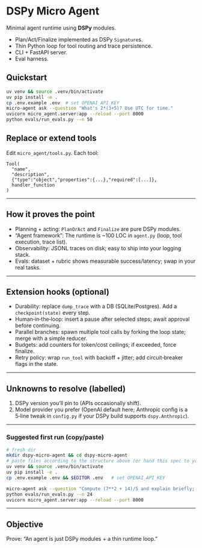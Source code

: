 # DSPy Micro Agent

Minimal agent runtime using **DSPy** modules.
- Plan/Act/Finalize implemented as DSPy `Signature`s.
- Thin Python loop for tool routing and trace persistence.
- CLI + FastAPI server.
- Eval harness.

## Quickstart
```bash
uv venv && source .venv/bin/activate
uv pip install -e .
cp .env.example .env  # set OPENAI_API_KEY
micro-agent ask --question "What's 2*(3+5)? Use UTC for time."
uvicorn micro_agent.server:app --reload --port 8000
python evals/run_evals.py --n 50
```

## Replace or extend tools

Edit `micro_agent/tools.py`. Each tool:

```
Tool(
  "name",
  "description",
  {"type":"object","properties":{...},"required":[...]},
  handler_function
)
```

---

## How it proves the point

- Planning + acting: `PlanOrAct` and `Finalize` are pure DSPy modules.
- “Agent framework”: The runtime is ~100 LOC in `agent.py` (loop, tool execution, trace list).
- Observability: JSONL traces on disk; easy to ship into your logging stack.
- Evals: dataset + rubric shows measurable success/latency; swap in your real tasks.

---

## Extension hooks (optional)

- Durability: replace `dump_trace` with a DB (SQLite/Postgres). Add a `checkpoint(state)` every step.
- Human‑in‑the‑loop: insert a pause after selected steps; await approval before continuing.
- Parallel branches: spawn multiple tool calls by forking the loop state; merge with a simple reducer.
- Budgets: add counters for token/cost ceilings; if exceeded, force finalize.
- Retry policy: wrap `run_tool` with backoff + jitter; add circuit‑breaker flags in the state.

---

## Unknowns to resolve (labelled)

1) DSPy version you’ll pin to (APIs occasionally shift).  
2) Model provider you prefer (OpenAI default here; Anthropic config is a 5‑line tweak in `config.py` if your DSPy build supports `dspy.Anthropic`).

---

### Suggested first run (copy/paste)

```bash
# fresh dir
mkdir dspy-micro-agent && cd dspy-micro-agent
# paste files according to the structure above (or hand this spec to your code assistant)
uv venv && source .venv/bin/activate
uv pip install -e .
cp .env.example .env && $EDITOR .env   # set OPENAI_API_KEY

micro-agent ask --question "Compute (7**2 + 14)/5 and explain briefly; prefer UTC time if used."
python evals/run_evals.py --n 24
uvicorn micro_agent.server:app --reload --port 8000
```

---

## Objective

Prove: “An agent is just DSPy modules + a thin runtime loop.”

